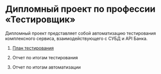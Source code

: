 # Дипломный проект по профессии «Тестировщик»

Дипломный проект представляет собой автоматизацию тестирования комплексного сервиса, взаимодействующего с СУБД и API Банка.

1. [План тестирования](https://github.com/Inavono4ka/Diplom/blob/master/Plan.md)

2. Отчет по итогам тестирования

3. Отчет по итогам автоматизации

